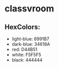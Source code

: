 # classvroom

## HexColors:

* light-blue: 6991B7
* dark-blue: 34618A
* red: D44B51
* white: F5F5F5
* black: 444444
